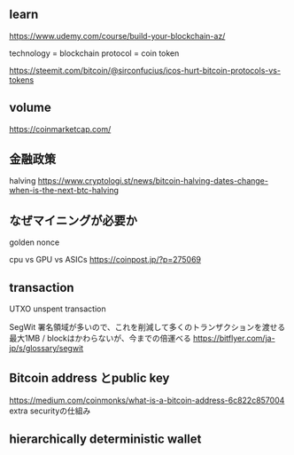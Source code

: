 ## learn
https://www.udemy.com/course/build-your-blockchain-az/

technology = blockchain
protocol = coin
token

https://steemit.com/bitcoin/@sirconfucius/icos-hurt-bitcoin-protocols-vs-tokens

## volume
https://coinmarketcap.com/

## 金融政策
halving
https://www.cryptologi.st/news/bitcoin-halving-dates-change-when-is-the-next-btc-halving

## なぜマイニングが必要か
golden nonce 

cpu vs GPU vs ASICs
https://coinpost.jp/?p=275069

## transaction
UTXO unspent transaction

SegWit
署名領域が多いので、これを削減して多くのトランザクションを渡せる
最大1MB / blockはかわらないが、今までの倍運べる
https://bitflyer.com/ja-jp/s/glossary/segwit

## Bitcoin address とpublic key
https://medium.com/coinmonks/what-is-a-bitcoin-address-6c822c857004
extra securityの仕組み

## hierarchically deterministic wallet
